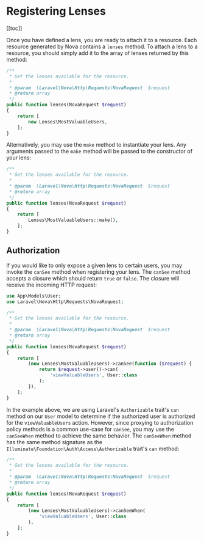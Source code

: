 # Registering Lenses

[[toc]]

Once you have defined a lens, you are ready to attach it to a resource. Each resource generated by Nova contains a `lenses` method. To attach a lens to a resource, you should simply add it to the array of lenses returned by this method:

```php
/**
 * Get the lenses available for the resource.
 *
 * @param  \Laravel\Nova\Http\Requests\NovaRequest  $request
 * @return array
 */
public function lenses(NovaRequest $request)
{
    return [
        new Lenses\MostValuableUsers,
    ];
}
```

Alternatively, you may use the `make` method to instantiate your lens. Any arguments passed to the `make` method will be passed to the constructor of your lens:

```php
/**
 * Get the lenses available for the resource.
 *
 * @param  \Laravel\Nova\Http\Requests\NovaRequest  $request
 * @return array
 */
public function lenses(NovaRequest $request)
{
    return [
        Lenses\MostValuableUsers::make(),
    ];
}
```

## Authorization

If you would like to only expose a given lens to certain users, you may invoke the `canSee` method when registering your lens. The `canSee` method accepts a closure which should return `true` or `false`. The closure will receive the incoming HTTP request:

```php
use App\Models\User;
use Laravel\Nova\Http\Requests\NovaRequest;

/**
 * Get the lenses available for the resource.
 *
 * @param  \Laravel\Nova\Http\Requests\NovaRequest  $request
 * @return array
 */
public function lenses(NovaRequest $request)
{
    return [
        (new Lenses\MostValuableUsers)->canSee(function ($request) {
            return $request->user()->can(
                'viewValuableUsers', User::class
            );
        }),
    ];
}
```

In the example above, we are using Laravel's `Authorizable` trait's `can` method on our `User` model to determine if the authorized user is authorized for the `viewValuableUsers` action. However, since proxying to authorization policy methods is a common use-case for `canSee`, you may use the `canSeeWhen` method to achieve the same behavior. The `canSeeWhen` method has the same method signature as the `Illuminate\Foundation\Auth\Access\Authorizable` trait's `can` method:

```php
/**
 * Get the lenses available for the resource.
 *
 * @param  \Laravel\Nova\Http\Requests\NovaRequest  $request
 * @return array
 */
public function lenses(NovaRequest $request)
{
    return [
        (new Lenses\MostValuableUsers)->canSeeWhen(
            'viewValuableUsers', User::class
        ),
    ];
}
```

